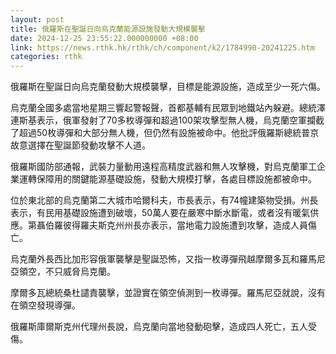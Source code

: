 ```yaml
---
layout: post
title: 俄羅斯在聖誕日向烏克蘭能源設施發動大規模襲擊
date: 2024-12-25 23:55:22.000000000 +08:00
link: https://news.rthk.hk/rthk/ch/component/k2/1784990-20241225.htm
categories: rthk
---
```


俄羅斯在聖誕日向烏克蘭發動大規模襲擊，目標是能源設施，造成至少一死六傷。

烏克蘭全國多處當地星期三響起警報聲，首都基輔有民眾到地鐵站內躲避。總統澤連斯基表示，俄軍發射了70多枚導彈和超過100架攻擊型無人機，烏克蘭空軍攔截了超過50枚導彈和大部分無人機，但仍然有設施被命中。他批評俄羅斯總統普京故意選擇在聖誕節發動攻擊不人道。

俄羅斯國防部通報，武裝力量動用遠程高精度武器和無人攻擊機，對烏克蘭軍工企業運轉保障用的關鍵能源基礎設施，發動大規模打擊，各處目標設施都被命中。

位於東北部的烏克蘭第二大城市哈爾科夫，市長表示，有74幢建築物受損。州長表示，有民用基礎設施遭到破壞，50萬人要在嚴寒中斷水斷電，或者沒有暖氣供應。第聶伯羅彼得羅夫斯克州州長亦表示，當地電力設施遭到攻擊，造成人員傷亡。

烏克蘭外長西比加形容俄軍襲擊是聖誕恐怖，又指一枚導彈飛越摩爾多瓦和羅馬尼亞領空，不只威脅烏克蘭。

摩爾多瓦總統桑杜譴責襲擊，並證實在領空偵測到一枚導彈。羅馬尼亞就說，沒有在領空發現導彈。

俄羅斯庫爾斯克州代理州長說，烏克蘭向當地發動砲擊，造成四人死亡，五人受傷。
